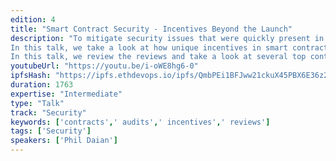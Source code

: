 ```yaml
---
edition: 4
title: "Smart Contract Security - Incentives Beyond the Launch"
description: "To mitigate security issues that were quickly present in the deployment of smart contracts, the community has turned to a wide variety of security techniques.  Standard when deploying new contracts is manual review by an externally contracted company/individual.  In many ways this has been a success, reducing the number of observed security incidents.
In this talk, we take a look at how unique incentives in smart contracts affect the process of securing them. For example, smart contracts are often non-upgradeable: enshrinement at release time encourages security processes that end after the deployment of the contract, leaving blind spots in long-term  security guarantees against evolving threats.  Pressure to ship often leaves critical security guarantees out-of-scope of external reviews, and auditor incentives tend away from detailed or fundamental criticisms of contracts' protocols.
In this talk, we review the reviews and take a look at several top contracts in the ecosystem: what are the provided guarantees, who were they reviewed by, and what is missing?  How do these guarantees compare to guarantees provided users in systems outside the smart contract ecosystem?  And how can we most effectively deploy the immense talent coming into the community towards more secure, more usable systems for end-users?"
youtubeUrl: "https://youtu.be/i-oWE8hg6-0"
ipfsHash: "https://ipfs.ethdevops.io/ipfs/QmbPEi1BFJww21ckuX45PBX6E36z2w2LoGfc43W2MkWkeo?filename=Smart_Contract_Security_-_Incentives_Beyond_the_Launch_by_Phil_Daian_Devcon4-i-oWE8hg6-0.mp4"
duration: 1763
expertise: "Intermediate"
type: "Talk"
track: "Security"
keywords: ['contracts',' audits',' incentives',' reviews']
tags: ['Security']
speakers: ['Phil Daian']
---
```

